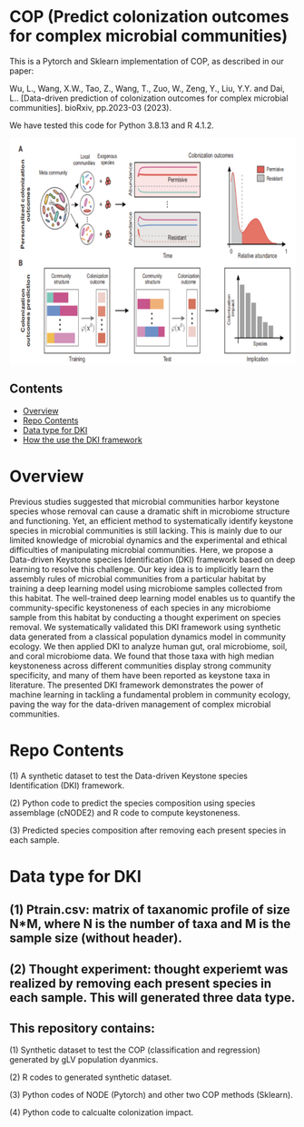 # COP (Predict colonization outcomes for complex microbial communities)

This is a Pytorch and Sklearn implementation of COP, as described in our paper:

Wu, L., Wang, X.W., Tao, Z., Wang, T., Zuo, W., Zeng, Y., Liu, Y.Y. and Dai, L.. [Data-driven prediction of colonization outcomes for complex microbial communities]. bioRxiv, pp.2023-03 (2023).

We have tested this code for Python 3.8.13 and R 4.1.2.

<p align="center">
  <img src="papers/workflow.png" alt="demo" width="800" height="400" style="display: block; margin: 0 auto;">
</p>


## Contents

- [Overview](#overview)
- [Repo Contents](#repo-contents)
- [Data type for DKI](#Data-type-for-DKI)
- [How the use the DKI framework](#How-the-use-the-DKI-framework)

# Overview

Previous studies suggested that microbial communities harbor keystone species whose removal can cause a dramatic shift in microbiome structure and functioning. Yet, an efficient method to systematically identify keystone species in microbial communities is still lacking. This is mainly due to our limited knowledge of microbial dynamics and the experimental and ethical difficulties of manipulating microbial communities. Here, we propose a Data-driven Keystone species Identification (DKI) framework based on deep learning to resolve this challenge. Our key idea is to implicitly learn the assembly rules of microbial communities from a particular habitat by training a deep learning model using microbiome samples collected from this habitat. The well-trained deep learning model enables us to quantify the community-specific keystoneness of each species in any microbiome sample from this habitat by conducting a thought experiment on species removal. We systematically validated this DKI framework using synthetic data generated from a classical population dynamics model in community ecology. We then applied DKI to analyze human gut, oral microbiome, soil, and coral microbiome data. We found that those taxa with high median keystoneness across different communities display strong community specificity, and many of them have been reported as keystone taxa in literature. The presented DKI framework demonstrates the power of machine learning in tackling a fundamental problem in community ecology, paving the way for the data-driven management of complex microbial communities.


# Repo Contents
(1) A synthetic dataset to test the Data-driven Keystone species Identification (DKI) framework.

(2) Python code to predict the species composition using species assemblage (cNODE2) and R code to compute keystoneness.

(3) Predicted species composition after removing each present species in each sample.

# Data type for DKI
## (1) Ptrain.csv: matrix of taxanomic profile of size N*M, where N is the number of taxa and M is the sample size (without header).


## (2) Thought experiment: thought experiemt was realized by removing each present species in each sample. This will generated three data type.
## This repository contains:
(1) Synthetic dataset to test the COP (classification and regression) generated by gLV population dyanmics.

(2) R codes to generated synthetic dataset.

(3) Python codes of NODE (Pytorch) and other two COP methods (Sklearn).

(4) Python code to calcualte colonization impact.



